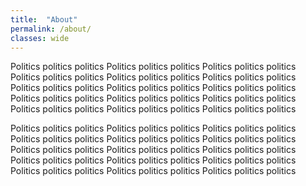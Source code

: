 ```yaml
---
title:  "About"
permalink: /about/
classes: wide
---
```


Politics politics politics Politics politics politics Politics politics politics Politics politics politics Politics politics politics Politics politics politics Politics politics politics Politics politics politics Politics politics politics Politics politics politics Politics politics politics Politics politics politics Politics politics politics Politics politics politics Politics politics politics

Politics politics politics Politics politics politics Politics politics politics Politics politics politics Politics politics politics Politics politics politics Politics politics politics Politics politics politics Politics politics politics Politics politics politics Politics politics politics Politics politics politics Politics politics politics Politics politics politics Politics politics politics
